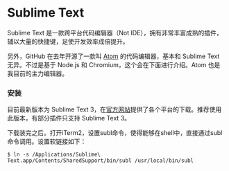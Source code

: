 # Sublime Text

Sublime Text 是一款跨平台代码编辑器（Not IDE），拥有非常丰富成熟的插件，辅以大量的快捷键，足使开发效率成倍提升。

另外，GitHub 在去年开源了一款叫 [Atom](https://atom.io/) 的代码编辑器，基本和 Sublime Text 无异。不过是基于 Node.js 和 Chromium，这个会在下面进行介绍。Atom 也是我目前的主力编辑器。

### 安装

目前最新版本为 Sublime Text 3，在[官方网站](http://www.sublimetext.com/3)提供了各个平台的下载。推荐使用此版本，有部分插件只支持 Sublime Text 3。

下载装完之后。打开iTerm2，设置subl命令，使得能够在shell中，直接通过subl命令调用。设置软链接如下：

    $ ln -s /Applications/Sublime\ Text.app/Contents/SharedSupport/bin/subl /usr/local/bin/subl
